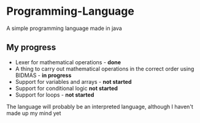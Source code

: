 # Programming-Language
A simple programming language made in java

## My progress
* Lexer for mathematical operations - **done**
* A thing to carry out mathematical operations in the correct order using BIDMAS - **in progress**
* Support for variables and arrays - **not started**
* Support for conditional logic **not started**
* Support for loops - **not started**

The language will probably be an interpreted language, although I haven't made up my mind yet
